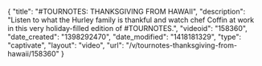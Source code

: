 {
    "title": "#TOURNOTES: THANKSGIVING FROM HAWAII",
    "description": "Listen to what the Hurley family is thankful and watch chef Coffin at work in this very holiday-filled edition of #TOURNOTES.",
    "videoid": "158360",
    "date_created": "1398292470",
    "date_modified": "1418181329",
    "type": "captivate",
    "layout": "video",
    "url": "\/v\/tournotes-thanksgiving-from-hawaii\/158360"
}
